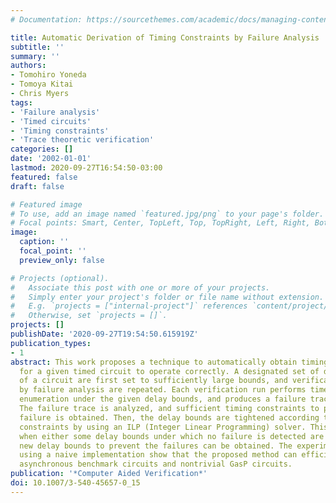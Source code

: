 ```yaml
---
# Documentation: https://sourcethemes.com/academic/docs/managing-content/

title: Automatic Derivation of Timing Constraints by Failure Analysis
subtitle: ''
summary: ''
authors:
- Tomohiro Yoneda
- Tomoya Kitai
- Chris Myers
tags:
- 'Failure analysis'
- 'Timed circuits'
- 'Timing constraints'
- 'Trace theoretic verification'
categories: []
date: '2002-01-01'
lastmod: 2020-09-27T16:54:50-03:00
featured: false
draft: false

# Featured image
# To use, add an image named `featured.jpg/png` to your page's folder.
# Focal points: Smart, Center, TopLeft, Top, TopRight, Left, Right, BottomLeft, Bottom, BottomRight.
image:
  caption: ''
  focal_point: ''
  preview_only: false

# Projects (optional).
#   Associate this post with one or more of your projects.
#   Simply enter your project's folder or file name without extension.
#   E.g. `projects = ["internal-project"]` references `content/project/deep-learning/index.md`.
#   Otherwise, set `projects = []`.
projects: []
publishDate: '2020-09-27T19:54:50.615919Z'
publication_types:
- 1
abstract: This work proposes a technique to automatically obtain timing constraints
  for a given timed circuit to operate correctly. A designated set of delay parameters
  of a circuit are first set to sufficiently large bounds, and verification runs followed
  by failure analysis are repeated. Each verification run performs timed state space
  enumeration under the given delay bounds, and produces a failure trace if it exists.
  The failure trace is analyzed, and sufficient timing constraints to prevent the
  failure is obtained. Then, the delay bounds are tightened according to the timing
  constraints by using an ILP (Integer Linear Programming) solver. This process terminates
  when either some delay bounds under which no failure is detected are found or no
  new delay bounds to prevent the failures can be obtained. The experimental results
  using a naive implementation show that the proposed method can efficiently handle
  asynchronous benchmark circuits and nontrivial GasP circuits.
publication: '*Computer Aided Verification*'
doi: 10.1007/3-540-45657-0_15
---
```

